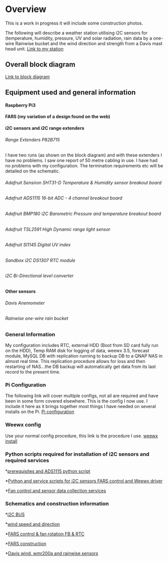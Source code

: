 # Overview #
This is a work in progress it will include some construction photos.

The following will describe a weather station utilising i2C sensors for (temperature, humidity, pressure, UV and solar radiation, rain data by a one-wire Rainwise bucket and the wind direction and strength from a Davis mast head unit.
[Link to my station](https://goo.gl/kuCNxu)

## Overall block diagram #
[Link to block diagram](https://goo.gl/kFyBKv)


## Equipment used and general information #
#### Raspberry Pi3 #
#### FARS (my variation of a design found on the web) #
#### i2C sensors and i2C range extenders #
###### Range Extenders P82B715 #
I have two runs (as shown on the block diagram) and with these extenders I have no problems. I saw one report of 50 metre cabling in use. I have had no problems with my configuration. The termination requirements etc will be detailed on the schematic.
###### Adafruit Sensiron SHT31-D Temperature & Humidity sensor breakout board #
###### Adafruit ADS1115 16-bit ADC - 4 channel breakout board #
###### Adafruit BMP180 i2C Barometric Pressure and temperature breakout board #
###### Adafruit TSL2591 High Dynamic range light sensor #
###### Adafruit SI1145 Digital UV index #
###### Sandbox i2C DS1307 RTC module #
###### i2C Bi-Directional level converter #
#### Other sensors #
###### Davis Anemometer #
###### Rainwise one-wire rain bucket #

### General Information #
My configuration includes RTC, external HDD (Boot from SD card fully run on the HDD), Temp RAM disk for logging of data, weewx 3.5, forecast module, MySQL DB with replication running to backup DB to a QNAP NAS in almost real time. This replication procedure allows for loss and then restarting of NAS...the DB backup will automatically get data from its last record to the present time.

### Pi Configuration #
The following link will cover multiple configs, not all are required and have been in some form covered elsewhere. This is the config I now use. I include it here as it brings together most things I have needed on several installs on the Pi.
[Pi configuration](https://goo.gl/9iFNgQ)

### Weewx config #
Use your normal config procedure, this link is the procedure I use. [weewx install](https://goo.gl/YdZp29)

### Python scripts required for installation of i2C sensors and required services #
*[prerequisites and ADS1115 python script](https://goo.gl/WCN0Iw)

*[Python and service scripts for i2C sensors FARS control and Weewx driver](https://goo.gl/o01nfg)

*[Fan control and sensor data collection services](https://goo.gl/LiJx85)

### Schematics and construction information #
*[i2C BUS](https://goo.gl/mYEB5E)

*[wind speed and direction](https://goo.gl/OwyN5f)

*[FARS control & fan rotation FB & RTC](https://goo.gl/TOD4Kn)

*[FARS construction](https://goo.gl/LlDR1R)

*[Davis wind, wmr200a and rainwise sensors](https://goo.gl/zhxY2O) 